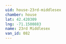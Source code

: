 ```yaml
---
uid: house-23rd-middlesex
chamber: house
lat: 42.420309
lng: -71.1500883
name: 23rd Middlesex
van_id: 082
---
```

